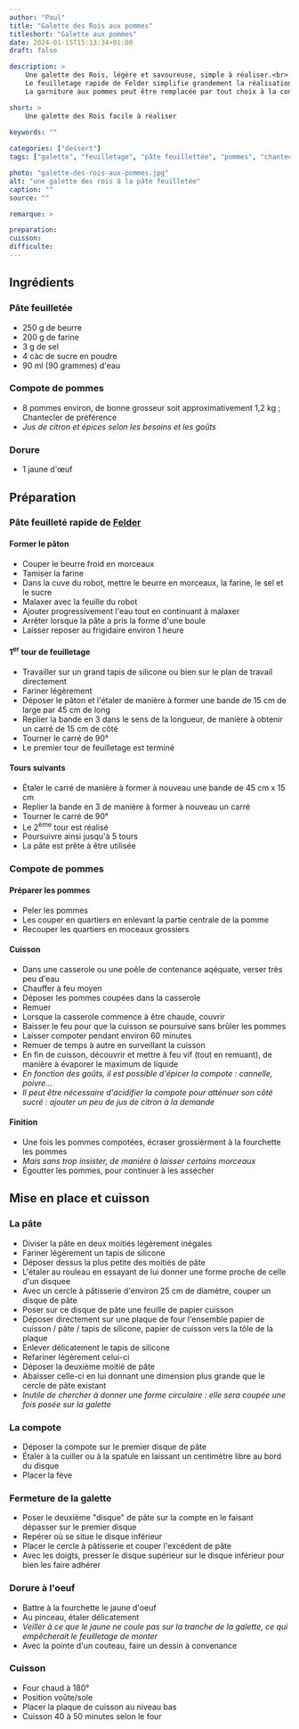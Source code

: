 ```yaml
---
author: "Paul"
title: "Galette des Rois aux pommes"
titleshort: "Galette aux pommes"
date: 2024-01-15T15:13:34+01:00
draft: false

description: >
    Une galette des Rois, légère et savoureuse, simple à réaliser.<br>
    Le feuilletage rapide de Felder simplifie grandement la réalisation de la pâte feuilletée.<br>
    La garniture aux pommes peut être remplacée par tout choix à la convenance de chacun, notamment la frangipane...

short: >
    Une galette des Rois facile à réaliser
    
keywords: ""

categories: ["dessert"]
tags: ["galette", "feuilletage", "pâte feuillettée", "pommes", "chanteclerc","Felder", "rapide", "frangipane"]

photo: "galette-des-rois-aux-pommes.jpg"
alt: "une galette des rois à la pâte feuilletée"
caption: ""
source: ""

remarque: >

preparation: 
cuisson: 
difficulte:
---
```



## Ingrédients
### Pâte feuilletée
- 250 g de beurre
- 200 g de farine
- 3 g de sel
- 4 càc de sucre en poudre
- 90 ml (90 grammes) d'eau
### Compote de pommes
- 8 pommes environ, de bonne grosseur soit approximativement 1,2 kg ; Chantecler de préférence
- *Jus de citron et épices selon les besoins et les goûts*
### Dorure
- 1 jaune d'&oelig;uf
## Préparation
### Pâte feuilleté rapide de [Felder](https://www.encoreungateau.com/pate-feuilletee-rapide-de-christophe-felder/)
#### Former le pâton
- Couper le beurre froid en morceaux
- Tamiser la farine
- Dans la cuve du robot, mettre le beurre en morceaux, la farine, le sel et le sucre
- Malaxer avec la feuille du robot
- Ajouter progressivement l'eau tout en continuant à malaxer
- Arrêter lorsque la pâte a pris la forme d'une boule
- Laisser reposer au frigidaire environ 1 heure
#### 1<sup>er</sup> tour de feuilletage
- Travailler sur un grand tapis de silicone ou bien sur le plan de travail directement
- Fariner légèrement
- Déposer le pâton et l'étaler de manière à former une bande de 15 cm de large par 45 cm de long
- Replier la bande en 3 dans le sens de la longueur, de manière à obtenir un carré de 15 cm de côté
- Tourner le carré de 90°
- Le premier tour de feuilletage est terminé
#### Tours suivants
- Étaler le carré de manière à former à nouveau une bande de 45 cm x 15 cm
- Replier la bande en 3 de manière à former à nouveau un carré
- Tourner le carré de 90°
- Le 2<sup>ème</sup> tour est réalisé
- Poursuivre ainsi jusqu'à 5 tours
- La pâte est prête à être utilisée
### Compote de pommes
#### Préparer les pommes
- Peler les pommes
- Les couper en quartiers en enlevant la partie centrale de la pomme
- Recouper les quartiers en moceaux grossiers
#### Cuisson
- Dans une casserole ou une poêle de contenance aqéquate, verser très peu d'eau
- Chauffer à feu moyen
- Déposer les pommes coupées dans la casserole
- Remuer
- Lorsque la casserole commence à être chaude, couvrir
- Baisser le feu pour que la cuisson se poursuive sans brûler les pommes
- Laisser compoter pendant environ 60 minutes
- Remuer de temps à autre en surveillant la cuisson
- En fin de cuisson, découvrir et mettre à feu vif (tout en remuant), de manière à évaporer le maximum de liquide
- *En fonction des goûts, il est possible d'épicer la compote : cannelle, poivre...*
- *Il peut être nécessaire d'acidifier la compote pour atténuer son côté sucré : ajouter un peu de jus de citron à la demande*
#### Finition
- Une fois les pommes compotées, écraser grossièrment à la fourchette les pommes
- *Mais sans trop insister, de manière à laisser certains morceaux*
- Égoutter les pommes, pour continuer à les assécher
## Mise en place et cuisson
### La pâte
- Diviser la pâte en deux moitiés légèrement inégales
- Fariner légèrement un tapis de silicone
- Déposer dessus la plus petite des moitiés de pâte
- L'étaler au rouleau en essayant de lui donner une forme proche de celle d'un disquee
- Avec un cercle à pâtisserie d'environ 25 cm de diamètre, couper un disque de pâte
- Poser sur ce disque de pâte une feuille de papier cuisson
- Déposer directement sur une plaque de four l'ensemble papier de cuisson / pâte / tapis de silicone, papier de cuisson vers la tôle de la plaque
- Enlever délicatement le tapis de silicone
- Refariner légèrement celui-ci
- Déposer la deuxième moitié de pâte
- Abaisser celle-ci en lui donnant une dimension plus grande que le cercle de pâte existant
- *Inutile de chercher à donner une forme circulaire : elle sera coupée une fois posée sur la galette*
### La compote
- Déposer la compote sur le premier disque de pâte
- Étaler à la cuiller ou à la spatule en laissant un centimètre libre au bord du disque
- Placer la fève
### Fermeture de la galette
- Poser le deuxième "disque" de pâte sur la compte en le faisant dépasser sur le premier disque
- Repérer où se situe le disque inférieur
- Placer le cercle à pâtisserie et couper l'excédent de pâte
- Avec les doigts, presser le disque supérieur sur le disque inférieur pour bien les faire adhérer
### Dorure à l'oeuf
- Battre à la fourchette le jaune d'oeuf
- Au pinceau, étaler délicatement
- *Veiller à ce que le jaune ne coule pas sur la tranche de la galette, ce qui empêcherait le feuilletage de monter*
- Avec la pointe d'un couteau, faire un dessin à convenance
### Cuisson
- Four chaud à 180°
- Position voûte/sole
- Placer la plaque de cuisson au niveau bas
- Cuisson 40 à 50 minutes selon le four